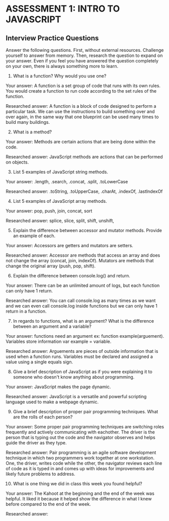 # ASSESSMENT 1: INTRO TO JAVASCRIPT
## Interview Practice Questions

Answer the following questions. First, without external resources. Challenge yourself to answer from memory. Then, research the question to expand on your answer. Even if you feel you have answered the question completely on your own, there is always something more to learn.   

1. What is a function? Why would you use one?

  Your answer: A function is a set group of code that runs with its own rules. You would create a function to run code according to the set rules of the function.

  Researched answer: A function is a block of code designed to perform a particular task. We can use the instructions to build something over and over again, in the same way that one blueprint can be used many times to build many buildings.


2. What is a method?

  Your answer: Methods are certain actions that are being done within the code.

  Researched answer: JavaScript methods are actions that can be performed on objects.


3. List 5 examples of JavaScript string methods.

  Your answer: .length, .search, .concat, .split, .toLowerCase

  Researched answer: .toString, .toUpperCase, .charAt, .indexOf, .lastIndexOf 


4. List 5 examples of JavaScript array methods.

  Your answer: pop, push, join, concat, sort

  Researched answer: splice, slice, split, shift, unshift, 


5. Explain the difference between accessor and mutator methods. Provide an example of each.

  Your answer: Accessors are getters and mutators are setters.

  Researched answer: Accessor are methods that access an array and does not change the array (concat, join, indexOf). Mutators are methods that change the original array (push, pop, shift).


6. Explain the difference between console.log() and return.

  Your answer: There can be an unlimited amount of logs, but each function can only have 1 return.

  Researched answer: You can call console.log as many times as we want and we can even call console.log inside functions but we can only have 1 return in a function.


7. In regards to functions, what is an argument? What is the difference between an argument and a variable?

  Your answer: functions need an argument ex: function example(arguement). Variables store information var example = variable.

  Researched answer: Arguements are pieces of outside information that is used when a function runs. Variables must be declared and assigned a value using a single equals sign.


8. Give a brief description of JavaScript as if you were explaining it to someone who doesn't know anything about programming.

  Your answer:  JavaScript makes the page dynamic.

  Researched answer: JavaScript is a versatile and powerful scripting language used to make a webpage dynamic.


9. Give a brief description of proper pair programming techniques. What are the rolls of each person?

  Your answer: Some proper pair programming techniques are switching roles frequently and actively communicating with eachother. The driver is the person that is typing out the code and the navigator observes and helps guide the driver as they type.
  
  Researched answer: Pair programming is an agile software development technique in which two programmers work together at one workstation. One, the driver, writes code while the other, the navigator reviews each line of code as it is typed in and comes up with ideas for improvements and likely future problems to address.


10. What is one thing we did in class this week you found helpful?  

  Your answer: The Kahoot at the beginning and the end of the week was helpful. It liked it because it helped show the difference in what I knew before compared to the end of the week.

  Researched answer:
